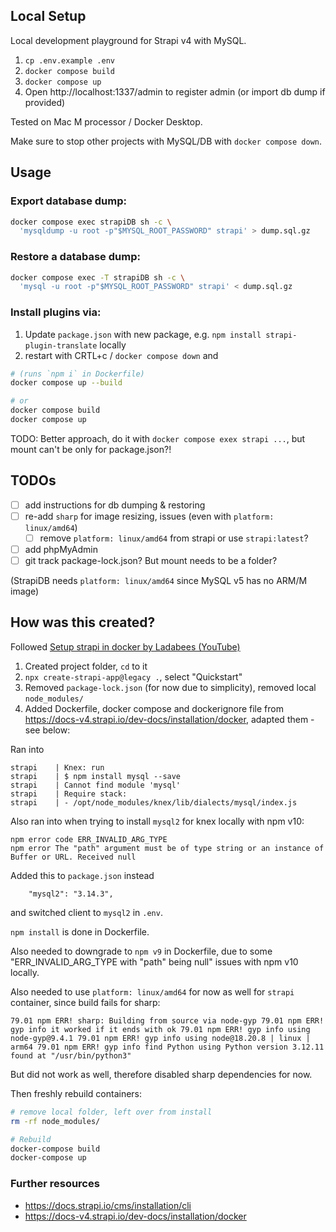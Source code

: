 ## Local Setup

Local development playground for Strapi v4 with MySQL.

1. `cp .env.example .env`
2. `docker compose build`
3. `docker compose up`
4. Open http://localhost:1337/admin to register admin (or import db dump if provided)

Tested on Mac M processor / Docker Desktop.

Make sure to stop other projects with MySQL/DB with `docker compose down`.

## Usage

### Export database dump: 

```bash
docker compose exec strapiDB sh -c \
  'mysqldump -u root -p"$MYSQL_ROOT_PASSWORD" strapi' > dump.sql.gz
```

### Restore a database dump:

```bash
docker compose exec -T strapiDB sh -c \
  'mysql -u root -p"$MYSQL_ROOT_PASSWORD" strapi' < dump.sql.gz
```

### Install plugins via:

1. Update `package.json` with new package, e.g. `npm install strapi-plugin-translate` locally
2. restart with CRTL+c / `docker compose down` and 

```bash
# (runs `npm i` in Dockerfile)
docker compose up --build

# or
docker compose build
docker compose up
```

TODO: Better approach, do it with `docker compose exex strapi ...`, but mount can't be only for package.json?!

## TODOs

- [ ] add instructions for db dumping & restoring
- [ ] re-add `sharp` for image resizing, issues (even with `platform: linux/amd64`)
  - [ ] remove `platform: linux/amd64` from strapi or use `strapi:latest`?
- [ ] add phpMyAdmin
- [ ] git track package-lock.json? But mount needs to be a folder?

(StrapiDB needs `platform: linux/amd64` since MySQL v5 has no ARM/M image)

## How was this created?

Followed [Setup strapi in docker by Ladabees (YouTube)](https://www.youtube.com/watch?v=dzctBJtNTfs)

1. Created project folder, `cd` to it
2. `npx create-strapi-app@legacy .`, select "Quickstart"
3. Removed `package-lock.json` (for now due to simplicity), removed local `node_modules/`
3. Added Dockerfile, docker compose and dockerignore file from https://docs-v4.strapi.io/dev-docs/installation/docker, adapted them - see below:

Ran into 

```
strapi    | Knex: run
strapi    | $ npm install mysql --save
strapi    | Cannot find module 'mysql'
strapi    | Require stack:
strapi    | - /opt/node_modules/knex/lib/dialects/mysql/index.js
```

Also ran into when trying to install `mysql2` for knex locally with npm v10:

```
npm error code ERR_INVALID_ARG_TYPE
npm error The "path" argument must be of type string or an instance of Buffer or URL. Received null
```

Added this to `package.json` instead

```
    "mysql2": "3.14.3",
```

and switched client to `mysql2` in `.env`.

`npm install` is done in Dockerfile.

Also needed to downgrade to `npm v9` in Dockerfile, due to some "ERR_INVALID_ARG_TYPE with "path" being null" issues with npm v10 locally.

Also needed to use `platform: linux/amd64` for now as well for `strapi` container, since build fails for sharp:

```
79.01 npm ERR! sharp: Building from source via node-gyp 79.01 npm ERR! gyp info it worked if it ends with ok 79.01 npm ERR! gyp info using node-gyp@9.4.1 79.01 npm ERR! gyp info using node@18.20.8 | linux | arm64 79.01 npm ERR! gyp info find Python using Python version 3.12.11 found at "/usr/bin/python3"
```

But did not work as well, therefore disabled sharp dependencies for now.

Then freshly rebuild containers:

```bash
# remove local folder, left over from install
rm -rf node_modules/

# Rebuild
docker-compose build
docker-compose up
```

### Further resources

- https://docs.strapi.io/cms/installation/cli
- https://docs-v4.strapi.io/dev-docs/installation/docker
